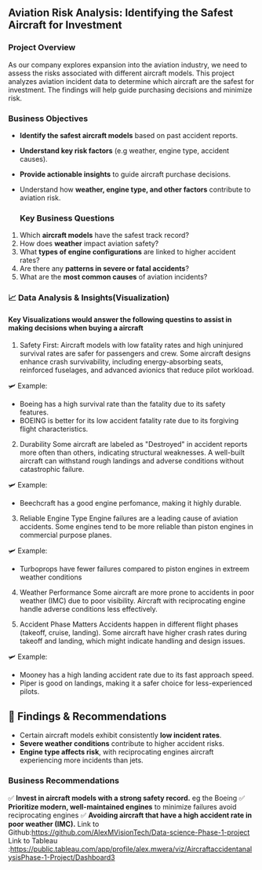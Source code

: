 ##                                                Aviation Risk Analysis: Identifying the Safest Aircraft for Investment

###                                                             Project Overview
As our company explores expansion into the aviation industry, we need to assess the risks associated with different aircraft models. This project analyzes aviation incident data to determine which aircraft are the safest for investment. The findings will help guide purchasing decisions and minimize risk.


###                                                        Business Objectives
- **Identify the safest aircraft models** based on past accident reports.
- **Understand key risk factors** (e.g weather, engine type, accident causes).
- **Provide actionable insights** to guide aircraft purchase decisions.
- Understand how **weather, engine type, and other factors** contribute to aviation risk.
  
   ###                                                         Key Business Questions
1. Which **aircraft models** have the safest track record?  
2. How does **weather** impact aviation safety?  
3. What **types of engine configurations** are linked to higher accident rates?  
4. Are there any **patterns in severe or fatal accidents**?  
5. What are the **most common causes** of aviation incidents?  

                                                              
###                                                          📈 Data Analysis & Insights(Visualization)
####                Key Visualizations would answer the following questins to assist in making decisions when buying a aircraft
1. Safety First:
    Aircraft models with low fatality rates and high uninjured survival rates are safer for passengers and crew.
    Some aircraft designs enhance crash survivability, including energy-absorbing seats, reinforced fuselages, and advanced avionics that reduce pilot workload.

🛩️ Example:

-    Boeing has a high survival rate than the fatality due to its safety features.
-   BOEING  is better for its low accident fatality rate due to its forgiving flight characteristics.

2. Durability
    Some aircraft are labeled as "Destroyed" in accident reports more often than others, indicating structural weaknesses.
    A well-built aircraft can withstand rough landings and adverse conditions without catastrophic failure.

🛩️ Example:

-    Beechcraft has a good engine perfomance, making it highly durable.

3. Reliable Engine Type
    Engine failures are a leading cause of aviation accidents. Some engines tend to be more reliable than piston engines in commercial purpose planes.

🛩️ Example:

 -   Turboprops have fewer failures compared to piston engines in extreem weather conditions 

4. Weather Performance
    Some aircraft are more prone to accidents in poor weather (IMC) due to poor visibility.
    Aircraft with reciprocating engine handle adverse conditions less effectively.

5. Accident Phase Matters
    Accidents happen in different flight phases (takeoff, cruise, landing). Some aircraft have higher crash rates during takeoff and landing, which might indicate handling and design issues.

🛩️ Example:

  -  Mooney has a high landing accident rate due to its fast approach speed.
  -  Piper is good on landings, making it a safer choice for less-experienced pilots.


##                                                                    🏁 Findings & Recommendations

- Certain aircraft models exhibit consistently **low incident rates**.
- **Severe weather conditions** contribute to higher accident risks.
- **Engine type affects risk**, with reciprocating engines aircraft experiencing more incidents than jets.

###                                                                     Business Recommendations
✅ **Invest in aircraft models with a strong safety record.**  eg the Boeing
✅ **Prioritize modern, well-maintained engines** to minimize failures avoid reciprocating engines 
✅ **Avoiding aircraft that have a high accident rate in poor weather (IMC).**
Link to Github:https://github.com/AlexMVisionTech/Data-science-Phase-1-project
Link to Tableau :https://public.tableau.com/app/profile/alex.mwera/viz/AircraftaccidentanalysisPhase-1-Project/Dashboard3
